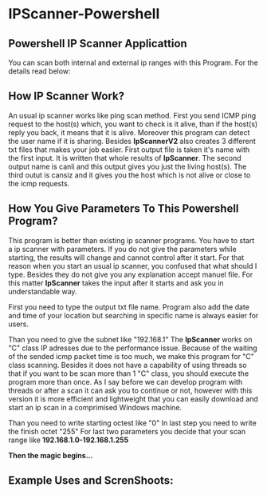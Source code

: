 # IPScanner-Powershell

## Powershell IP Scanner Applicattion

You can scan both internal and external ip ranges with this Program. For the details read below:

## How IP Scanner Work?
An usual ip scanner works like ping scan method. First you send ICMP ping request to the host(s) which, you want to check is it alive, than if the host(s) reply you back, it means that it is alive. Moreover this program can detect the user name if it is sharing. Besides **IpScannerV2** also creates 3 different txt files that makes your job easier. First output file is taken it's name with the first input. It is written that whole results of **IpScanner**. The second output name is canli and this output gives you just the living host(s). The third outut is cansiz and it gives you the host which is not alive or close to the icmp requests.  


## How You Give Parameters To This Powershell Program?
This program is better than existing ip scanner programs. You have to start a ip scanner with parameters. If you do not give the parameters while starting, the results will change and cannot control after it start. For that reason when you start an usual ip scanner, you confused that what should I type. Besides they do not give you any explanation accept manuel file. For this matter **IpScanner** takes the input after it starts and ask you in understandable way. 

First you need to type the output txt file name. Program also add the date and time of your location but searching in specific name is always easier for users. 

Than you need to give the subnet like "192.168.1" The **IpScanner** works on "C" class IP adresses due to the performance issue. Because of the waiting of the sended icmp packet time is too much, we make this program for "C" class scanning. Besides it does not have a capability of using threads so that if you want to be scan more than 1 "C" class, you should execute the program more than once. As I say before we can develop program with threads or after a scan it can ask you to continue or not, however with this version it is more efficient and lightweight that you can easily download and start an ip scan in a comprimised Windows machine. 

Than you need to write starting octest like "0"
In last step you need to write the finish octet "255"
For last two parameters you decide that your scan range like **192.168.1.0-192.168.1.255**

**Then the magic begins...**
## Example Uses and ScrenShoots:






